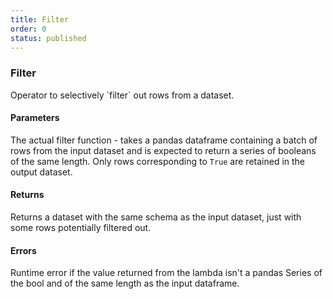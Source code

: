 ```yaml
---
title: Filter
order: 0
status: published
---
```


### Filter

<Divider>
<LeftSection>
Operator to selectively `filter` out rows from a dataset. 

#### Parameters
<Expandable title="func" type="Callable[pd.Dataframe, pd.Series[bool]]">

The actual filter function - takes a pandas dataframe containing a batch of rows 
from the input dataset and is expected to return a series of booleans of the 
same length. Only rows corresponding to `True` are retained in the output dataset.
</Expandable>

#### Returns
<Expandable type="Dataset">
Returns a dataset with the same schema as the input dataset, just with some rows
potentially filtered out.
</Expandable>


#### Errors
<Expandable title="Invalid series at runtime">
Runtime error if the value returned from the lambda isn't a pandas Series of
the bool and of the same length as the input dataframe.
</Expandable>

</LeftSection>

<RightSection>
<pre snippet="api-reference/operators/filter#basic" status="success" 
   message="Filtering out rows where city is London" highlight="23">
</pre>
<pre snippet="api-reference/operators/filter#incorrect_type" status="error" 
   message="Runtime Error: Lambda returns str, not bool" highlight="23">
</pre>

</RightSection>

</Divider>
